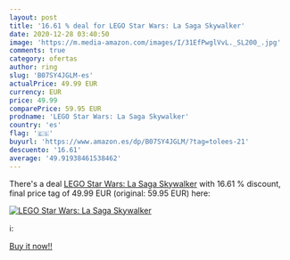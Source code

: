 ```yaml
---
layout: post
title: '16.61 % deal for LEGO Star Wars: La Saga Skywalker'
date: 2020-12-28 03:40:50
image: 'https://m.media-amazon.com/images/I/31EfPwglVvL._SL200_.jpg'
comments: true
category: ofertas
author: ring
slug: 'B07SY4JGLM-es'
actualPrice: 49.99 EUR
currency: EUR
price: 49.99
comparePrice: 59.95 EUR
prodname: 'LEGO Star Wars: La Saga Skywalker'
country: 'es'
flag: '🇪🇸'
buyurl: 'https://www.amazon.es/dp/B07SY4JGLM/?tag=tolees-21'
descuento: '16.61'
average: '49.91938461538462'
---
```


There's a deal [LEGO Star Wars: La Saga Skywalker](https://www.amazon.es/dp/B07SY4JGLM/?tag=tolees-21)  with  16.61 % discount, final price tag of  49.99 EUR (original: 59.95 EUR) here:

[![LEGO Star Wars: La Saga Skywalker](https://m.media-amazon.com/images/I/31EfPwglVvL._SL200_.jpg)](https://www.amazon.es/dp/B07SY4JGLM/?tag=tolees-21)

ℹ️:


[Buy it now!!](https://www.amazon.es/dp/B07SY4JGLM/?tag=tolees-21)
